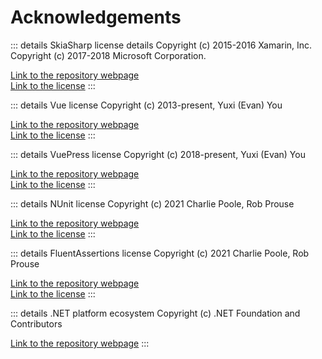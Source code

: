 # Acknowledgements

::: details SkiaSharp license details
Copyright (c) 2015-2016 Xamarin, Inc. \
Copyright (c) 2017-2018 Microsoft Corporation.

[Link to the repository webpage](https://github.com/mono/SkiaSharp) \
[Link to the license](https://github.com/mono/SkiaSharp/blob/master/LICENSE.md)
:::


::: details Vue license
Copyright (c) 2013-present, Yuxi (Evan) You

[Link to the repository webpage](https://github.com/vuejs/vue) \
[Link to the license](https://github.com/vuejs/vue/blob/dev/LICENSE)
:::


::: details VuePress license
Copyright (c) 2018-present, Yuxi (Evan) You

[Link to the repository webpage](https://github.com/vuejs/vuepress) \
[Link to the license](https://github.com/vuejs/vuepress/blob/master/LICENSE)
:::


::: details NUnit license
Copyright (c) 2021 Charlie Poole, Rob Prouse

[Link to the repository webpage](https://github.com/nunit/nunit) \
[Link to the license](https://github.com/nunit/nunit/blob/master/LICENSE.txt)
:::


::: details FluentAssertions license
Copyright (c) 2021 Charlie Poole, Rob Prouse

[Link to the repository webpage](https://github.com/fluentassertions/fluentassertions) \
[Link to the license](https://github.com/fluentassertions/fluentassertions/blob/master/LICENSE)
:::


::: details .NET platform ecosystem
Copyright (c) .NET Foundation and Contributors

[Link to the repository webpage](https://github.com/dotnet)
:::
